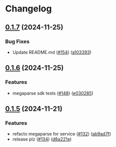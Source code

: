 # Changelog

## [0.1.7](https://github.com/QuivrHQ/MegaParse/compare/megaparse-sdk-v0.1.6...megaparse-sdk-v0.1.7) (2024-11-25)


### Bug Fixes

* Update README.md ([#154](https://github.com/QuivrHQ/MegaParse/issues/154)) ([a103393](https://github.com/QuivrHQ/MegaParse/commit/a1033938184e20c24b0e54ee0db088b28075fd14))

## [0.1.6](https://github.com/QuivrHQ/MegaParse/compare/megaparse-sdk-v0.1.5...megaparse-sdk-v0.1.6) (2024-11-25)


### Features

* megaparse sdk tests ([#148](https://github.com/QuivrHQ/MegaParse/issues/148)) ([e030285](https://github.com/QuivrHQ/MegaParse/commit/e0302853fc2c1526b8e912bf3ef85b970a5b89bc))

## [0.1.5](https://github.com/QuivrHQ/MegaParse/compare/megaparse-sdk-v0.1.4...megaparse-sdk-v0.1.5) (2024-11-21)


### Features

* refacto megaparse for service ([#132](https://github.com/QuivrHQ/MegaParse/issues/132)) ([ab9ad7f](https://github.com/QuivrHQ/MegaParse/commit/ab9ad7fb7db580a04a998d144dd2ba3407068334))
* release plz ([#134](https://github.com/QuivrHQ/MegaParse/issues/134)) ([d8a221e](https://github.com/QuivrHQ/MegaParse/commit/d8a221e23f6e15e969c1328f183da3582d0d7925))
